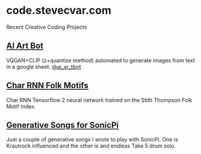# code.stevecvar.com
Recent Creative Coding Projects

## [AI Art Bot](https://github.com/vgan/aiartbot)
VQGAN+CLIP (z+quantize method) automated to generate images from text in a google sheet.
[@ai_ar_tbot](https://twitter.com/ai_art_bot)

## [Char RNN Folk Motifs](https://github.com/vgan/thompson)
Char RNN Tensorflow 2 neural network trained on the Stith Thompson Folk Motif Index.

## [Generative Songs for SonicPi](https://github.com/vgan/SonicPi_Songs)
Just a couple of generative songs I wrote to play with SonicPi.  One is Krautrock influenced and the other is and endless Take 5 drum solo.



